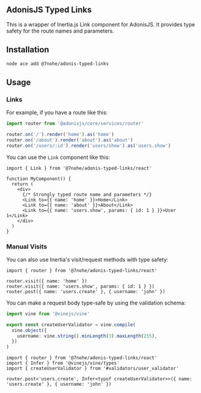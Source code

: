 ## AdonisJS Typed Links

This is a wrapper of Inertia.js Link component for AdonisJS. It provides type safety for the route names and parameters.

## Installation

```bash
node ace add @7nohe/adonis-typed-links
```

## Usage

### Links

For example, if you have a route like this:

```ts
import router from '@adonisjs/core/services/router'

router.on('/').render('home').as('home')
router.on('/about').render('about').as('about')
router.on('/users/:id').render('users/show').as('users.show')
```

You can use the `Link` component like this:

```tsx
import { Link } from '@7nohe/adonis-typed-links/react'

function MyComponent() {
  return (
    <div>
      {/* Strongly typed route name and parameters */}
      <Link to={{ name: 'home' }}>Home</Link>
      <Link to={{ name: 'about' }}>About</Link>
      <Link to={{ name: 'users.show', params: { id: 1 } }}>User 1</Link>
    </div>
  )
}
```

### Manual Visits

You can also use Inertia's visit/request methods with type safety:

```tsx
import { router } from '@7nohe/adonis-typed-links/react'

router.visit({ name: 'home' })
router.visit({ name: 'users.show', params: { id: 1 } })
router.post({ name: 'users.create' }, { username: 'john' })
```

You can make a request body type-safe by using the validation schema:

```ts
import vine from '@vinejs/vine'

export const createUserValidator = vine.compile(
  vine.object({
    username: vine.string().minLength(3).maxLength(255),
  })
)
```

```tsx
import { router } from '@7nohe/adonis-typed-links/react'
import { Infer } from '@vinejs/vine/types'
import { createUserValidator } from '#validators/user_validator'

router.post<'users.create', Infer<typof createUserValidator>>({ name: 'users.create' }, { username: 'john' })
```
